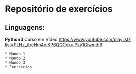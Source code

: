 # Repositório de exercícios

## Linguagens:

**Python3**
	Curso em Vídeo <https://www.youtube.com/playlist?list=PLHz_AreHm4dlKP6QQCekuIPky1CiwmdI6>
	
	* Mundo 1
	* Mundo 2
	* Mundo 3
	* Exercícios
	
